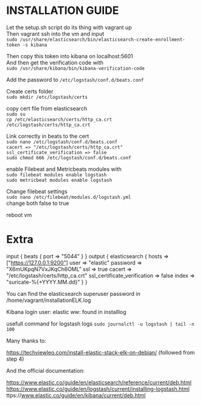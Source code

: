 # INSTALLATION GUIDE


Let the setup.sh script do its thing with vagrant up  
Then vagrant ssh into the vm and input  
`sudo /usr/share/elasticsearch/bin/elasticsearch-create-enrollment-token -s kibana`

Then copy this token into kibana on localhost:5601  
And then get the verification code with  
`sudo /usr/share/kibana/bin/kibana-verification-code`

Add the password to `/etc/logstash/conf.d/beats.conf`

Create certs folder  
`sudo mkdir /etc/logstash/certs`  

copy cert file from elasticsearch  
`sudo su`  
`cp /etc/elasticsearch/certs/http_ca.crt /etc/logstash/certs/http_ca.crt`  

Link correctly in beats to the cert  
`sudo nano /etc/logstash/conf.d/beats.conf`  
`cacert => "/etc/logstash/certs/http_ca.crt"`  
`ssl_certificate_verification => false`  
`sudo chmod 666 /etc/logstash/conf.d/beats.conf`  

enable Filebeat and Metricbeats modules with  
`sudo filebeat modules enable logstash`  
`sudo metricbeat modules enable logstash`

Change filebeat settings  
`sudo nano /etc/filebeat/modules.d/logstash.yml`  
change both false to true  

reboot vm

# Extra

input {
  beats {
    port => "5044"
  }
}
output {
  elasticsearch {
    hosts => ["https://127.0.0.1:9200"]
    user => "elastic"
    password => "X6mUKpqN7VxJKqCh6OML"
    ssl => true
    cacert => "/etc/logstash/certs/http_ca.crt"
    ssl_certificate_verification => false
    index => "suricate-%{+YYYY.MM.dd}"
  }
}

You can find the elasticsearch superuser password in /home/vagrant/installationELK.log

Kibana login
user: elastic
ww: found in installlog

usefull command for logstash logs
`sudo journalctl -u logstash | tail -n 100`


Many thanks to:

https://techviewleo.com/install-elastic-stack-elk-on-debian/ (followed from step 4)

And the official documentation:

https://www.elastic.co/guide/en/elasticsearch/reference/current/deb.html
https://www.elastic.co/guide/en/logstash/current/installing-logstash.html
ttps://www.elastic.co/guide/en/kibana/current/deb.html


